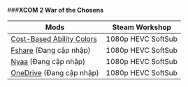 ###**XCOM 2 War of the Chosens**

| Mods          | Steam Workshop     |
| ------------- |:------------------:|
| [Cost-Based Ability Colors](https://steamcommunity.com/sharedfiles/filedetails/?id=1289686596)  | 1080p HEVC SoftSub |
| [Fshare]()  (Đang cập nhập)   	| 1080p HEVC SoftSub |
| [Nyaa]()   (Đang cập nhập)        | 1080p HEVC SoftSub |
| [OneDrive]()  (Đang cập nhập)    | 1080p HEVC SoftSub |
